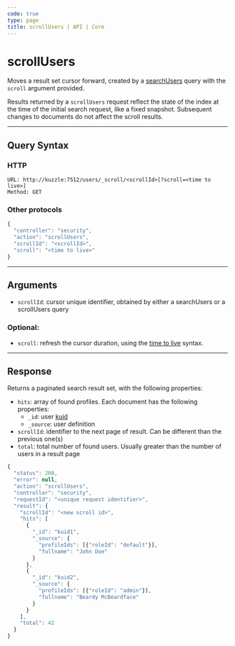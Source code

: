 ```yaml
---
code: true
type: page
title: scrollUsers | API | Core
---
```


# scrollUsers



Moves a result set cursor forward, created by a [searchUsers](/core/2/api/controllers/security/search-users) query with the `scroll` argument provided.

Results returned by a `scrollUsers` request reflect the state of the index at the time of the initial search request, like a fixed snapshot. Subsequent changes to documents do not affect the scroll results.

---

## Query Syntax

### HTTP

```http
URL: http://kuzzle:7512/users/_scroll/<scrollId>[?scroll=<time to live>]
Method: GET
```

### Other protocols

```js
{
  "controller": "security",
  "action": "scrollUsers",
  "scrollId": "<scrollId>",
  "scroll": "<time to live>"
}
```

---

## Arguments

- `scrollId`: cursor unique identifier, obtained by either a searchUsers or a scrollUsers query

### Optional:

- `scroll`: refresh the cursor duration, using the [time to live](https://www.elastic.co/guide/en/elasticsearch/reference/7.4/common-options.html#time-units) syntax.

---

## Response

Returns a paginated search result set, with the following properties:

- `hits`: array of found profiles. Each document has the following properties:
  - `_id`: user [kuid](/core/2/guides/main-concepts/authentication#kuzzle-user-identifier-kuid)
  - `_source`: user definition
- `scrollId`: identifier to the next page of result. Can be different than the previous one(s)
- `total`: total number of found users. Usually greater than the number of users in a result page

```js
{
  "status": 200,
  "error": null,
  "action": "scrollUsers",
  "controller": "security",
  "requestId": "<unique request identifier>",
  "result": {
    "scrollId": "<new scroll id>",
    "hits": [
      {
        "_id": "kuid1",
        "_source": {
          "profileIds": [{"roleId": "default"}],
          "fullname": "John Doe"
        }
      },
      {
        "_id": "kuid2",
        "_source": {
          "profileIds": [{"roleId": "admin"}],
          "fullname": "Beardy McBeardface"
        }
      }
    ],
    "total": 42
  }
}
```
